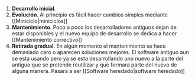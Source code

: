 1. **Desarrollo inicial**.
2. **Evolución**. Al principio es fácil hacer cambios simples mediante [[Miniciclo|miniciclos]]
3. **Mantenimiento**. Poco a poco los desarrolladores antiguos dejan de estar disponibles y el nuevo equipo de desarrollo se dedica a hacer [[Mantenimiento correctivo]]
4. **Retirada gradual**. En algún momento el mantenimiento se hace demasiado caro o aparecen soluciones mejores. El software antiguo aun se esta usando pero ya se esta desarrollando uno nuevo a la parte del antiguo que se pretende reutilizar y que formara parte del nuevo de alguna manera. Pasara a ser [[Software heredado|software heredado]]